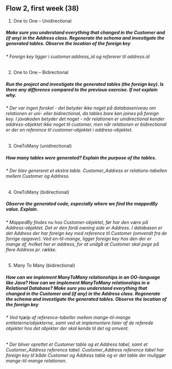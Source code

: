 ## Flow 2, first week (38)


1) One to One – Unidirectional	
##### Make sure you understand everything that changed in the Customer and (if any) in the Address class. Regenerate the schema and investigate the generated tables. Observe the location of the foreign key

###### * Foreign key ligger i customer.address_id og refererer til address.id

2) One to One – Bidirectional
##### Run the project and investigate the generated tables (the foreign key). Is there any difference compared to the previous exercise. If not explain why.

###### * Der var ingen forskel - det betyder ikke noget på databaseniveau om relationen er uni- eller bidirectional, da tables bare kan joines på foreign key. I javakoden betyder det noget - når relationen er unidirectional kender address-objektet ikke noget til customer, men når relationen er bidirectional er der en reference til customer-objektet i address-objektet. 


3) OneToMany (unidirectional)
##### How many tables were generated? Explain the purpose of the tables.

###### * Der blev genereret et ekstra table. Customer_Address er relations-tabellen mellem Customer og Address.

4) OneToMany (bidirectional)
##### Observe the generated code, especially where we find the mappedBy value. Explain.

###### * MappedBy findes nu hos Customer-objektet, før har den være på Address-objektet. Det er den fordi owning side er Address. I databasen er det Address der har foreign key med reference til Customer (omvendt fra de forrige opgaver). Ved en-til-mange, ligger foreign key hos den der er mange af, hvilket her er address, for at undgå at Customer skal pege på flere Address pr. række. 

5) Many To Many (bidirectional)
##### How can we implement ManyToMany relationships in an OO-language like Java? How can we implement ManyToMany relationships in a Relational Database? Make sure you understand everything that changed in the Customer and (if any) in the Address class. Regenerate the schema and investigate the generated tables. Observe the location of the foreign key

###### * Ved hjælp af reference-tabeller mellem mange-til-mange entiteterne/objekterne, samt ved at implementere lister af de referede objekter hos det objekter der skal kende til det og omvent. 

###### * Der bliver oprettet et Customer table og et Address tabel, samt et Customer_Address reference tabel. Customer_Address reference tabel har foreign key til både Customer og Address table og er det table der muliggør mange-til-mange relationen. 


